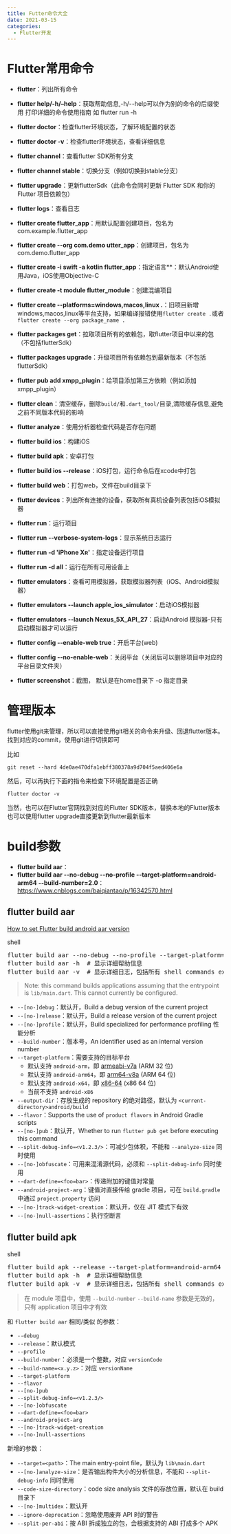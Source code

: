 ```yaml
---
title: Futter命令大全
date: 2021-03-15
categories: 
  - Flutter开发
---
```


# Flutter常用命令
- **flutter**：列出所有命令
- **flutter help/-h/–help**：获取帮助信息,-h/--help可以作为别的命令的后缀使用 打印详细的命令使用指南 如 flutter run -h
- **flutter doctor**：检查flutter环境状态，了解环境配置的状态
- **flutter doctor -v**：检查flutter环境状态，查看详细信息
- **flutter channel**：查看flutter SDK所有分支
- **flutter channel stable**：切换分支（例如切换到stable分支）
- **flutter upgrade**：更新flutterSdk（此命令会同时更新 Flutter SDK 和你的 Flutter 项目依赖包）
- **flutter logs**：查看日志

- **flutter create flutter_app**：用默认配置创建项目，包名为com.example.flutter_app
- **flutter create --org com.demo utter_app**：创建项目，包名为com.demo.flutter_app
- **flutter create -i swift -a kotlin flutter_app**：指定语言**：默认Android使用Java，iOS使用Objective-C
- **flutter create -t module flutter_module**：创建混编项目
- **flutter create --platforms=windows,macos,linux .**：旧项目新增windows,macos,linux等平台支持，如果编译报错使用``flutter create .``或者``flutter create --org package_name .``

- **flutter packages get**：拉取项目所有的依赖包，取flutter项目中以来的包（不包括flutterSdk）
- **flutter packages upgrade**：升级项目所有依赖包到最新版本（不包括flutterSdk）
- **flutter pub add xmpp_plugin**：给项目添加第三方依赖（例如添加xmpp_plugin）
- **flutter clean**：清空缓存，删除`build/`和`.dart_tool/`目录,清除缓存信息,避免之前不同版本代码的影响

- **flutter analyze**：使用分析器检查代码是否存在问题
- **flutter build ios**：构建iOS
- **flutter build apk**：安卓打包
- **flutter build ios --release**：iOS打包，运行命令后在xcode中打包
- **flutter build web**：打包web，文件在build目录下

- **flutter devices**：列出所有连接的设备，获取所有真机设备列表包括iOS模拟器
- **flutter run**：运行项目
- **flutter run --verbose-system-logs**：显示系统日志运行
- **flutter run -d 'iPhone Xʀ'**：指定设备运行项目
- **flutter run -d all**：运行在所有可用设备上

- **flutter emulators**：查看可用模拟器，获取模拟器列表（iOS、Android模拟器）
- **flutter emulators --launch apple_ios_simulator**：启动iOS模拟器
- **flutter emulators --launch Nexus_5X_API_27**：启动Android 模拟器-只有启动模拟器才可以运行


- **flutter config --enable-web true**：开启平台(web)
- **flutter config --no-enable-web**：关闭平台（关闭后可以删除项目中对应的平台目录文件夹）
- **flutter screenshot**：截图， 默认是在home目录下 -o 指定目录


# 管理版本
flutter使用git来管理，所以可以直接使用git相关的命令来升级、回退flutter版本。
找到对应的commit，使用git进行切换即可

比如


```
git reset --hard 4de0ae470dfa1ebff380378a9d704f5aed406e6a
```
然后，可以再执行下面的指令来检查下环境配置是否正确
```
flutter doctor -v
```
当然，也可以在Flutter官网找到对应的Flutter SDK版本，替换本地的Flutter版本
也可以使用flutter upgrade直接更新到flutter最新版本

# build参数
- **flutter build aar**：
- **flutter build aar --no-debug --no-profile --target-platform=android-arm64 --build-number=2.0**：
https://www.cnblogs.com/baiqiantao/p/16342570.html
## flutter build aar

[How to set Flutter build android aar version](https://stackoverflow.com/questions/60597182/how-to-set-flutter-build-android-aar-version)

shell

<pre class="highlighter-hljs code-theme-dark language-shell hljs code-pre-line" highlighted="true" boxid="code-Z6ZCps"><code-line class="line-numbers-rows"></code-line>flutter build aar --no-debug --no-profile --target-platform=android-arm64 --build-number=2.0
<code-line class="line-numbers-rows"></code-line>flutter build aar -h  # 显示详细帮助信息
<code-line class="line-numbers-rows"></code-line>flutter build aar -v  # 显示详细日志，包括所有 shell commands executed</pre>

> Note: this command builds applications assuming that the entrypoint is `lib/main.dart`. This cannot currently be configured.

* `--[no-]debug`：默认开，Build a debug version of the current project
* `--[no-]release`：默认开，Build a release version of the current project
* `--[no-]profile`：默认开，Build specialized for performance profiling 性能分析
* `--build-number`：版本号，An identifier used as an internal version number
* `--target-platform`：需要支持的目标平台
  * 默认支持 `android-arm`，即 [armeabi-v7a](https://developer.android.google.cn/ndk/guides/abis#v7a) (ARM 32 位)
  * 默认支持 `android-arm64`，即 [arm64-v8a](https://developer.android.google.cn/ndk/guides/abis#arm64-v8a) (ARM 64 位)
  * 默认支持 `android-x64`，即 [x86-64](https://developer.android.google.cn/ndk/guides/abis#86-64) (x86 64 位)
  * 当前不支持 `android-x86`
* `--output-dir`：存放生成的 repository 的绝对路径，默认为 `<current-directory>android/build`
* `--flavor`：Supports the use of `product flavors` in Android Gradle scripts
* `--[no-]pub`：默认开，Whether to run `flutter pub get` before executing this command
* `--split-debug-info=<v1.2.3/>`：可减少包体积，不能和 `--analyze-size` 同时使用
* `--[no-]obfuscate`：可用来混淆源代码，必须和 `--split-debug-info` 同时使用
* `--dart-define=<foo=bar>`：传递附加的键值对常量
* `--android-project-arg`：键值对直接传给 gradle 项目，可在 `build.gradle` 中通过 `project.property` 访问
* `--[no-]track-widget-creation`：默认开，仅在 JIT 模式下有效
* `--[no-]null-assertions`：执行空断言

## flutter build apk

shell

<pre class="highlighter-hljs code-theme-dark language-shell hljs code-pre-line" highlighted="true" boxid="code-er7en2"><code-line class="line-numbers-rows"></code-line>flutter build apk --release --target-platform=android-arm64 --build-number=88 --build-name=8.8
<code-line class="line-numbers-rows"></code-line>flutter build apk -h  # 显示详细帮助信息
<code-line class="line-numbers-rows"></code-line>flutter build apk -v  # 显示详细日志，包括所有 shell commands executed</pre>

> 在 module 项目中，使用 `--build-number` `--build-name` 参数是无效的，只有 application 项目中才有效

和 `flutter build aar` 相同/类似 的参数：

* `--debug`
* `--release`：默认模式
* `--profile`
* `--build-number`：必须是一个整数，对应 `versionCode`
* `--build-name=<x.y.z>`：对应 `versionName`
* `--target-platform`
* `--flavor`
* `--[no-]pub`
* `--split-debug-info=<v1.2.3/>`
* `--[no-]obfuscate`
* `--dart-define=<foo=bar>`
* `--android-project-arg`
* `--[no-]track-widget-creation`
* `--[no-]null-assertions`

新增的参数：

* `--target=<path>`：The main entry-point file，默认为 `lib\main.dart`
* `--[no-]analyze-size`：是否输出构件大小的分析信息，不能和 `--split-debug-info` 同时使用
* `--code-size-directory`：code size analysis 文件的存放位置，默认在 build 目录下
* `--[no-]multidex`：默认开
* `--ignore-deprecation`：忽略使用废弃 API 时的警告
* `--split-per-abi`：按 ABI 拆成独立的包，会根据支持的 ABI 打成多个 APK
